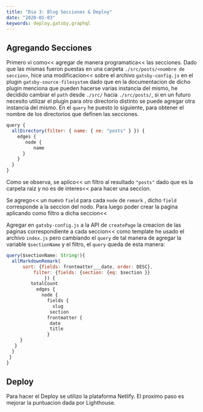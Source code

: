 ```yaml
---
title: "Dia 3: Blog Secciones & Deploy"
date: "2020-01-03"
keywords: deploy,gatsby,graphql
---
```


## Agregando Secciones
Primero vi como<< agregar de manera programatica<< las secciones. Dado que las mismas fueron puestas en una carpeta `./src/posts/<nombre de seccion>`, hice una modificacion<< sobre el archivo `gatsby-config.js` en el plugin `gatsby-source-filesystem` dado que en la documentacion de dicho plugin menciona que pueden hacerse varias instancia del mismo, he decidido cambiar el `path` desde `./src/` hacia `./src/posts/`, si en un futuro necesito utilizar el plugin para otro directorio distinto se puede agregar otra instancia del mismo. En el `query` he puesto lo siguiente, para obtener el nombre de los directorios que definen las secciones.

```javascript
query {
  allDirectory(filter: { name: { ne: "posts" } }) {
    edges {
       node {
          name
      }
    }
  }
}
```

Como se observa, se aplico<< un filtro al resultado `"posts"` dado que es la carpeta raiz y no es de interes<< para hacer una seccion.

Se agrego<< un nuevo `field` para cada `node` de `remark` , dicho `field` corresponde a la seccion del nodo. Para luego poder crear la pagina aplicando como filtro a dicha seccion<<

Agregar en `gatsby-config.js` a la API de `createPage` la creacion de las paginas correspondiente a cada seccion<< como template he usado el archivo `index.js` pero cambiando el `query` de tal manera de agregar la variable `$sectionName` y el filtro, el `query` queda de esta manera:

```javascript
query($sectionName: String!){
  allMarkdownRemark(
      sort: {fields: frontmatter___date, order: DESC},
          filter: {fields: {section: {eq: $section }}
              }) {
         totalCount
           edges {
             node {
               fields {
                 slug
                section
               frontmatter {
                date
                title
               }
     }
   }
  }
 }
}


```
## Deploy

Para hacer el Deploy se utilizo la plataforma Netlify.
El proximo paso es mejorar la puntuacion dada por Lighthouse.
